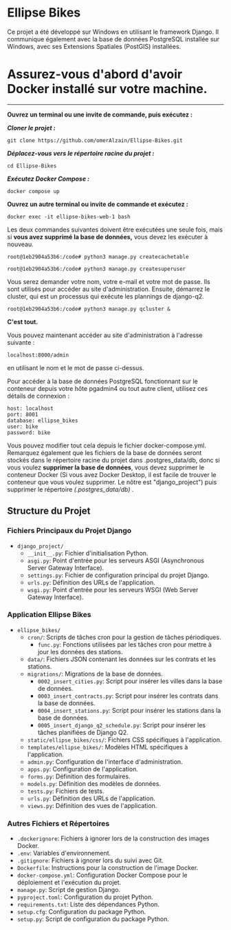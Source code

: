# Ellipse Bikes

Ce projet a été développé sur Windows en utilisant le framework Django. Il communique également avec la base de données PostgreSQL installée sur Windows, avec ses Extensions Spatiales (PostGIS) installées.


# Assurez-vous d'abord d'avoir Docker installé sur votre machine.

****

**Ouvrez un terminal ou une invite de commande, puis exécutez :**

***Cloner le projet :***
```
git clone https://github.com/omerAlzain/Ellipse-Bikes.git
```

***Déplacez-vous vers le répertoire racine du projet :***
```
cd Ellipse-Bikes
```

***Exécutez Docker Compose :***
```
docker compose up
```

**Ouvrez un autre terminal ou invite de commande et exécutez :**

```
docker exec -it ellipse-bikes-web-1 bash
```
Les deux commandes suivantes doivent être exécutées une seule fois, mais si **vous avez supprimé la base de données,** vous devez les exécuter à nouveau.

```
root@1eb2904a53b6:/code# python3 manage.py createcachetable
```
```
root@1eb2904a53b6:/code# python3 manage.py createsuperuser
```

Vous serez demander votre nom, votre e-mail et votre mot de passe. Ils sont utilisés pour accéder au site d'administration.
Ensuite, démarrez le cluster, qui est un processus qui exécute les plannings de django-q2.

```
root@1eb2904a53b6:/code# python3 manage.py qcluster &
```

**C'est tout.**

Vous pouvez maintenant accéder au site d'administration à l'adresse suivante :

```
localhost:8000/admin
```

en utilisant le nom et le mot de passe ci-dessus.

Pour accéder à la base de données PostgreSQL fonctionnant sur le conteneur depuis votre hôte pgadmin4 ou tout autre client,
utilisez ces détails de connexion :

```
host: localhost
port: 8001
database: ellipse_bikes
user: bike
password: bike
```
Vous pouvez modifier tout cela depuis le fichier docker-compose.yml.
Remarquez également que les fichiers de la base de données seront stockés dans le répertoire racine du projet dans .postgres_data/db,
donc si vous voulez **supprimer la base de données**, vous devez supprimer le conteneur Docker (Si vous avez Docker Desktop,
il est facile de trouver le conteneur que vous voulez supprimer. Le nôtre est "django_project") puis supprimer le répertoire *(.postgres_data/db)* .


## Structure du Projet

### Fichiers Principaux du Projet Django
- `django_project/`
  - `__init__.py`: Fichier d'initialisation Python.
  - `asgi.py`: Point d'entrée pour les serveurs ASGI (Asynchronous Server Gateway Interface).
  - `settings.py`: Fichier de configuration principal du projet Django.
  - `urls.py`: Définition des URLs de l'application.
  - `wsgi.py`: Point d'entrée pour les serveurs WSGI (Web Server Gateway Interface).

### Application Ellipse Bikes
- `ellipse_bikes/`
  - `cron/`: Scripts de tâches cron pour la gestion de tâches périodiques.
    - `func.py`: Fonctions utilisées par les tâches cron pour mettre à jour les données des stations.
  - `data/`: Fichiers JSON contenant les données sur les contrats et les stations.
  - `migrations/`: Migrations de la base de données.
    - `0002_insert_cities.py`: Script pour insérer les villes dans la base de données.
    - `0003_insert_contracts.py`: Script pour insérer les contrats dans la base de données.
    - `0004_insert_stations.py`: Script pour insérer les stations dans la base de données.
    - `0005_insert_django_q2_schedule.py`: Script pour insérer les tâches planifiées de Django Q2.
  - `static/ellipse_bikes/css/`: Fichiers CSS spécifiques à l'application.
  - `templates/ellipse_bikes/`: Modèles HTML spécifiques à l'application.
  - `admin.py`: Configuration de l'interface d'administration.
  - `apps.py`: Configuration de l'application.
  - `forms.py`: Définition des formulaires.
  - `models.py`: Définition des modèles de données.
  - `tests.py`: Fichiers de tests.
  - `urls.py`: Définition des URLs de l'application.
  - `views.py`: Définition des vues de l'application.

### Autres Fichiers et Répertoires
- `.dockerignore`: Fichiers à ignorer lors de la construction des images Docker.
- `.env`: Variables d'environnement.
- `.gitignore`: Fichiers à ignorer lors du suivi avec Git.
- `Dockerfile`: Instructions pour la construction de l'image Docker.
- `docker-compose.yml`: Configuration Docker Compose pour le déploiement et l'exécution du projet.
- `manage.py`: Script de gestion Django.
- `pyproject.toml`: Configuration du projet Python.
- `requirements.txt`: Liste des dépendances Python.
- `setup.cfg`: Configuration du package Python.
- `setup.py`: Script de configuration du package Python.


